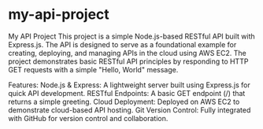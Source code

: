 # my-api-project
My API Project
This project is a simple Node.js-based RESTful API built with Express.js. The API is designed to serve as a foundational example for creating, deploying, and managing APIs in the cloud using AWS EC2. The project demonstrates basic RESTful API principles by responding to HTTP GET requests with a simple "Hello, World" message.

Features:
Node.js & Express: A lightweight server built using Express.js for quick API development.
RESTful Endpoints: A basic GET endpoint (/) that returns a simple greeting.
Cloud Deployment: Deployed on AWS EC2 to demonstrate cloud-based API hosting.
Git Version Control: Fully integrated with GitHub for version control and collaboration.
